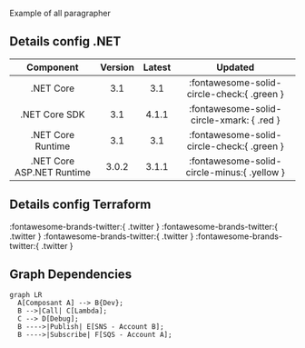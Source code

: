 Example of all paragrapher

## Details config .NET

|         Component         | Version | Latest |                   Updated                   |
| :-----------------------: | :-----: | :----: | :-----------------------------------------: |
|         .NET Core         |   3.1   |  3.1   | :fontawesome-solid-circle-check:{ .green }  |
|       .NET Core SDK       |   3.1   | 4.1.1  |  :fontawesome-solid-circle-xmark: { .red }  |
|     .NET Core Runtime     |   3.1   |  3.1   | :fontawesome-solid-circle-check:{ .green }  |
| .NET Core ASP.NET Runtime |  3.0.2  | 3.1.1  | :fontawesome-solid-circle-minus:{ .yellow } |

## Details config Terraform

:fontawesome-brands-twitter:{ .twitter }
:fontawesome-brands-twitter:{ .twitter }
:fontawesome-brands-twitter:{ .twitter }
:fontawesome-brands-twitter:{ .twitter }

## Graph Dependencies

```mermaid
graph LR
  A[Composant A] --> B{Dev};
  B -->|Call| C[Lambda];
  C --> D[Debug];
  B ---->|Publish| E[SNS - Account B];
  B ---->|Subscribe| F[SQS - Account A];
```
